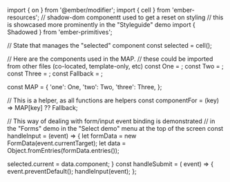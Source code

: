 import { on } from '@ember/modifier';
import { cell } from 'ember-resources';
// shadow-dom componentt used to get a reset on styling
// this is showcased more prominently in the "Styleguide" demo
import { Shadowed } from 'ember-primitives';

// State that manages the "selected" component
const selected = cell();

// Here are the components used in the MAP.
// these could be imported from other files (co-located, template-only, etc)
const One = <template>One</template>;
const Two = <template>Two</template>;
const Three = <template>Three</template>;
const Fallback = <template>Fallback / nothing selecetd</template>;

const MAP = {
'one': One,
'two': Two,
'three': Three,
};

// This is a helper, as all functions are helpers
const componentFor = (key) => MAP[key] ?? Fallback;

// This way of dealing with form/input event binding is demonstrated
// in the "Forms" demo in the "Select demo" menu at the top of the screen
const handleInput = (event) => {
let formData = new FormData(event.currentTarget);
let data = Object.fromEntries(formData.entries());

selected.current = data.component;
}
const handleSubmit = ( event) => {
event.preventDefault();
handleInput(event);
};

<template>
  <Shadowed @omitStyles={{true}}>
    <form {{on 'input' handleInput}} {{on 'submit' handleSubmit}}>
      <fieldset>
        <legend>Choose a component</legend>
        <label>One   <input name="component" type="radio" value="one"></label>
        <label>Two   <input name="component" type="radio" value="two"></label>
        <label>Three <input name="component" type="radio" value="three"></label>
      </fieldset>
    </form>

    <br>
    {{#let (componentFor selected.current) as |Selected|}}
      <Selected />
    {{/let}}

  </Shadowed>
</template>
